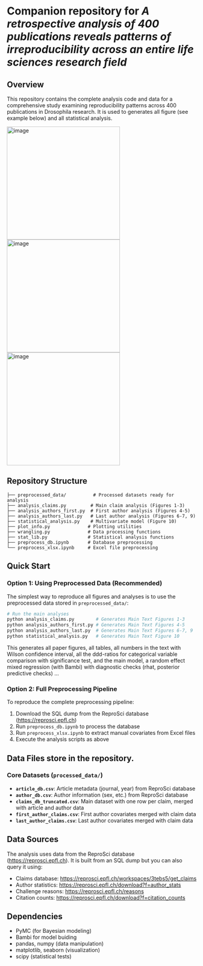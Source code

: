 # Companion repository for _A retrospective analysis of 400 publications reveals patterns of irreproducibility across an entire life sciences research field_

## Overview

This repository contains the complete analysis code and data for a comprehensive study examining reproducibility patterns across 400 publications in Drosophila research. It is used to generates all figure (see example below) and all statistical analysis.

<img width="300" alt="image" src="https://github.com/user-attachments/assets/416619e7-a2c2-41cf-9384-cf483a747708" />

<img width="300" alt="image" src="https://github.com/user-attachments/assets/e1f3297f-3d6c-40dd-af08-dab6e50c7d8c" />

<img width="300" alt="image" src="https://github.com/user-attachments/assets/c0a30fc9-8976-4968-b0a6-0dd7b5571f62" />

## Repository Structure

```
├── preprocessed_data/          # Processed datasets ready for analysis
├── analysis_claims.py         # Main claim analysis (Figures 1-3)
├── analysis_authors_first.py  # First author analysis (Figures 4-5)
├── analysis_authors_last.py   # Last author analysis (Figures 6-7, 9)
├── statistical_analysis.py    # Multivariate model (Figure 10)
├── plot_info.py              # Plotting utilities
├── wrangling.py              # Data processing functions
├── stat_lib.py               # Statistical analysis functions
├── preprocess_db.ipynb       # Database preprocessing
└── preprocess_xlsx.ipynb     # Excel file preprocessing
```

## Quick Start

### Option 1: Using Preprocessed Data (Recommended)

The simplest way to reproduce all figures and analyses is to use the preprocessed data stored in `preprocessed_data/`:

```bash
# Run the main analyses
python analysis_claims.py        # Generates Main Text Figures 1-3
python analysis_authors_first.py # Generates Main Text Figures 4-5
python analysis_authors_last.py  # Generates Main Text Figures 6-7, 9
python statistical_analysis.py   # Generates Main Text Figure 10
```
This generates all paper figures, all tables, all numbers in the text with Wilson confidence interval, all the ddd-ratios for categorical variable comparison with significance test, and the main model, a random effect mixed regression (with Bambi) with diagnostic checks (rhat, posterior predictive checks) ... 

### Option 2: Full Preprocessing Pipeline

To reproduce the complete preprocessing pipeline:

1. Download the SQL dump from the ReproSci database (https://reprosci.epfl.ch)
2. Run `preprocess_db.ipynb` to process the database
3. Run `preprocess_xlsx.ipynb` to extract manual covariates from Excel files
4. Execute the analysis scripts as above

## Data Files store in the repository.

### Core Datasets (`processed_data/`)

- **`article_db.csv`**: Article metadata (journal, year) from ReproSci database
- **`author_db.csv`**: Author information (sex, etc.) from ReproSci database
- **`claims_db_truncated.csv`**: Main dataset with one row per claim, merged with article and author data
- **`first_author_claims.csv`**: First author covariates merged with claim data
- **`last_author_claims.csv`**: Last author covariates merged with claim data

## Data Sources
The analysis uses data from the ReproSci database (https://reprosci.epfl.ch). It is built from an SQL dump but you can also query it using:
- Claims database: https://reprosci.epfl.ch/workspaces/3tebs5/get_claims
- Author statistics: https://reprosci.epfl.ch/download?f=author_stats
- Challenge reasons: https://reprosci.epfl.ch/reasons
- Citation counts: https://reprosci.epfl.ch/download?f=citation_counts

## Dependencies
- PyMC (for Bayesian modeling)
- Bambi for model buiding
- pandas, numpy (data manipulation)
- matplotlib, seaborn (visualization)
- scipy (statistical tests)

